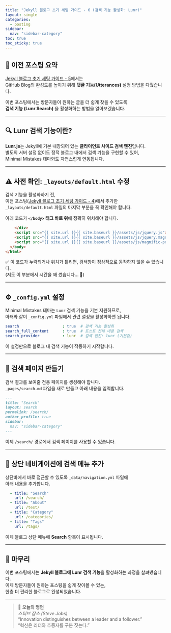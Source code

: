 ```yaml
---
title: "Jekyll 블로그 초기 세팅 가이드 - 6 (검색 기능 활성화: Lunr)"
layout: single
categories:
  - posting
sidebar:
  nav: "sidebar-category"
toc: true
toc_sticky: true
---
```


## 📘 이전 포스팅 요약

[Jekyll 블로그 초기 세팅 가이드 - 5](https://latentlabanonymous.github.io/posting/Jekyll_setting_5/)에서는  
GitHub Blog의 완성도를 높이기 위해 **댓글 기능(Utterances)** 설정 방법을 다뤘습니다.

이번 포스팅에서는 방문자들이 원하는 글을 더 쉽게 찾을 수 있도록  
**검색 기능 (Lunr Search)** 을 활성화하는 방법을 알아보겠습니다.

---

## 🔍 Lunr 검색 기능이란?

**Lunr.js**는 Jekyll에 기본 내장되어 있는 **클라이언트 사이드 검색 엔진**입니다.  
별도의 서버 설정 없이도 정적 블로그 내에서 검색 기능을 구현할 수 있어,  
Minimal Mistakes 테마와도 자연스럽게 연동됩니다.

---

## ⚠️ 사전 확인: `_layouts/default.html` 수정

검색 기능을 활성화하기 전,  
이전 포스팅([Jekyll 블로그 초기 세팅 가이드 - 4](https://latentlabanonymous.github.io/posting/Jekyll_setting_4/))에서 추가한  
`_layouts/default.html` 파일의 마지막 부분을 꼭 확인해야 합니다.

아래 코드가 **`</body>` 태그 바로 위**에 정확히 위치해야 합니다.

```html
    </div>
    <script src="{{ site.url }}{{ site.baseurl }}/assets/js/jquery.js"></script>
    <script src="{{ site.url }}{{ site.baseurl }}/assets/js/jquery.magnific-popup.js"></script>
    <script src="{{ site.url }}{{ site.baseurl }}/assets/js/magnific-popup-setting.js"></script>
  </body>
</html>
```

✅ 이 코드가 누락되거나 위치가 틀리면, 검색창이 정상적으로 동작하지 않을 수 있습니다.  
(저도 이 부분에서 시간을 꽤 썼습니다… 🥲)

---

## ⚙️ `_config.yml` 설정

Minimal Mistakes 테마는 `Lunr` 검색 기능을 기본 지원하므로,  
아래와 같이 `_config.yml` 파일에서 관련 설정을 활성화하면 됩니다.

```yaml
search                   : true  # 검색 기능 활성화
search_full_content      : true  # 포스트 전체 내용 검색
search_provider          : lunr  # 검색 엔진: lunr (기본값)
```

이 설정만으로 블로그 내 검색 기능이 작동하기 시작합니다.

---

## 🧭 검색 페이지 만들기

검색 결과를 보여줄 전용 페이지를 생성해야 합니다.  
`_pages/search.md` 파일을 새로 만들고 아래 내용을 입력합니다.

```markdown
---
title: "Search"
layout: search
permalink: /search/
author_profile: true
sidebar:
  nav: "sidebar-category"
---
```

이제 `/search/` 경로에서 검색 페이지를 사용할 수 있습니다.

---

## 🧾 상단 네비게이션에 검색 메뉴 추가

상단바에서 바로 접근할 수 있도록 `_data/navigation.yml` 파일에  
아래 내용을 추가합니다.

```yaml
  - title: "Search"
    url: /search/
  - title: "About"
    url: /test/
  - title: "Category"
    url: /categories/
  - title: "Tags"
    url: /tags/
```

이제 블로그 상단 메뉴에 **Search** 항목이 표시됩니다.

---

## 🚀 마무리

이번 포스팅에서는 **Jekyll 블로그에 Lunr 검색 기능**을 활성화하는 과정을 살펴봤습니다.  
이제 방문자들이 원하는 포스팅을 쉽게 찾아볼 수 있는,  
한층 더 편리한 블로그로 완성되었습니다.

---

> 💬 **오늘의 명언**  
> *스티브 잡스 (Steve Jobs)*  
> “Innovation distinguishes between a leader and a follower.”  
> “혁신은 리더와 추종자를 구분 짓는다.”
